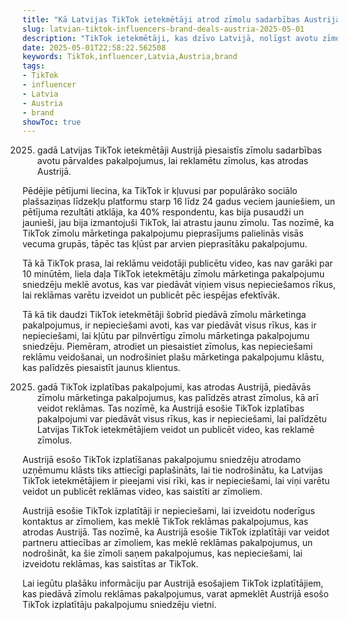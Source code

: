 ```yaml
---
title: "Kā Latvijas TikTok ietekmētāji atrod zīmolu sadarbības Austrijā"
slug: latvian-tiktok-influencers-brand-deals-austria-2025-05-01
description: "TikTok ietekmētāji, kas dzīvo Latvijā, nolīgst avotu zīmolu reklāmu pakalpojumu sniedzējus, lai piesaistītu Austrijas zīmolus, izmantojot TikTok."
date: 2025-05-01T22:58:22.562508
keywords: TikTok,influencer,Latvia,Austria,brand
tags:
- TikTok
- influencer
- Latvia
- Austria
- brand
showToc: true
---
```


2025. gadā Latvijas TikTok ietekmētāji Austrijā piesaistīs zīmolu sadarbības avotu pārvaldes pakalpojumus, lai reklamētu zīmolus, kas atrodas Austrijā.

Pēdējie pētījumi liecina, ka TikTok ir kļuvusi par populārāko sociālo plašsaziņas līdzekļu platformu starp 16 līdz 24 gadus veciem jauniešiem, un pētījuma rezultāti atklāja, ka 40% respondentu, kas bija pusaudži un jaunieši, jau bija izmantojuši TikTok, lai atrastu jaunu zīmolu. Tas nozīmē, ka TikTok zīmolu mārketinga pakalpojumu pieprasījums palielinās visās vecuma grupās, tāpēc tas kļūst par arvien pieprasītāku pakalpojumu.

Tā kā TikTok prasa, lai reklāmu veidotāji publicētu video, kas nav garāki par 10 minūtēm, liela daļa TikTok ietekmētāju zīmolu mārketinga pakalpojumu sniedzēju meklē avotus, kas var piedāvāt viņiem visus nepieciešamos rīkus, lai reklāmas varētu izveidot un publicēt pēc iespējas efektīvāk.

Tā kā tik daudzi TikTok ietekmētāji šobrīd piedāvā zīmolu mārketinga pakalpojumus, ir nepieciešami avoti, kas var piedāvāt visus rīkus, kas ir nepieciešami, lai kļūtu par pilnvērtīgu zīmolu mārketinga pakalpojumu sniedzēju. Piemēram, atrodiet un piesaistiet zīmolus, kas nepieciešami reklāmu veidošanai, un nodrošiniet plašu mārketinga pakalpojumu klāstu, kas palīdzēs piesaistīt jaunus klientus.

2025. gadā TikTok izplatības pakalpojumi, kas atrodas Austrijā, piedāvās zīmolu mārketinga pakalpojumus, kas palīdzēs atrast zīmolus, kā arī veidot reklāmas. Tas nozīmē, ka Austrijā esošie TikTok izplatības pakalpojumi var piedāvāt visus rīkus, kas ir nepieciešami, lai palīdzētu Latvijas TikTok ietekmētājiem veidot un publicēt video, kas reklamē zīmolus.

Austrijā esošo TikTok izplatīšanas pakalpojumu sniedzēju atrodamo uzņēmumu klāsts tiks attiecīgi paplašināts, lai tie nodrošinātu, ka Latvijas TikTok ietekmētājiem ir pieejami visi rīki, kas ir nepieciešami, lai viņi varētu veidot un publicēt reklāmas video, kas saistīti ar zīmoliem.

Austrijā esošie TikTok izplatītāji ir nepieciešami, lai izveidotu noderīgus kontaktus ar zīmoliem, kas meklē TikTok reklāmas pakalpojumus, kas atrodas Austrijā. Tas nozīmē, ka Austrijā esošie TikTok izplatītāji var veidot partneru attiecības ar zīmoliem, kas meklē reklāmas pakalpojumus, un nodrošināt, ka šie zīmoli saņem pakalpojumus, kas nepieciešami, lai izveidotu reklāmas, kas saistītas ar TikTok.

Lai iegūtu plašāku informāciju par Austrijā esošajiem TikTok izplatītājiem, kas piedāvā zīmolu reklāmas pakalpojumus, varat apmeklēt Austrijā esošo TikTok izplatītāju pakalpojumu sniedzēju vietni.